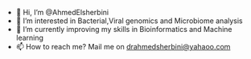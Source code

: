 - 👋 Hi, I’m @AhmedElsherbini
- 👀 I’m interested in Bacterial,Viral genomics and Microbiome analysis
- 🌱 I’m currently improving my skills in Bioinformatics and Machine learning
- 📫 How to reach me? Mail me on drahmedsherbini@yahaoo.com

<!---
AhmedElsherbini/AhmedElsherbini is a ✨ special ✨ repository because its `README.md` (this file) appears on your GitHub profile.
You can click the Preview link to take a look at your changes.
--->

